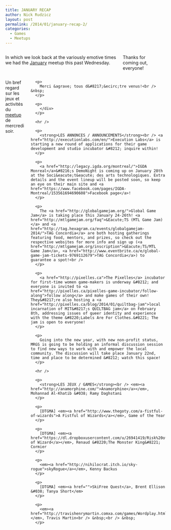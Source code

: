 ```yaml
---
title: JANUARY RECAP
author: Nick Rudzicz
layout: post
permalink: /2014/01/january-recap-2/
categories:
  - Games
  - Meetups
---
```

<div class="large-6 columns ">
  <p>
    In which we look back at the variously emotive times we had the <a href="{{ site.baseurl }}/2013/12/meetup-8-jan/">January</a> meetup this past Wednesday.
  </p>
  
  <p>
    Thanks for coming out, everyone!
  </p>
  
  <p>
    </div><div class="large-6 columns ">
      <p>
        Un bref regard sur les jeux et activit&eacute;s du <a href="{{ site.baseurl }}/2013/12/meetup-8-jan/">meetup</a> de mercredi soir.
      </p>
      
      <p>
        Merci &agrave; tous d&#8217;&ecirc;tre venus!<br /> &nbsp;
      </p>
      
      <p>
        </div>
      </p>
      
      <hr />
      
      <p>
        <strong>LES ANNONCES / ANNOUNCEMENTS</strong><br /> <a href="http://executionlabs.com/en/">Execution Labs</a> is starting a new round of applications for their game development and studio incubator &#8212; inquire within!
      </p>
      
      <p>
        <a href="http://legacy.igda.org/montreal/">IGDA Monreal</a>&#8216;s DemoNight is coming up on January 28th at the Soci&eacute;t&eacute; des arts technologiques. Extra details and the event lineup will be posted soon, so keep an eye on their main site and <a href="https://www.facebook.com/pages/IGDA-Montreal/153561694690608">Facebook page</a>!
      </p>
      
      <p>
        The <a href="http://globalgamejam.org/">Global Game Jam</a> is taking place this January 24-26th! <a href="http://mtlgamejam.org/faq">&Eacute;TS (MTL Game Jam)</a> and <a href="http://tag.hexagram.ca/events/globalgamejam-2014/">TAG Concordia</a> are both hosting gatherings featuring food, mentors, and prizes, so check out the respective websites for more info and sign up (<a href="http://mtlgamejam.org/inscription">&Eacute;TS/MTL Game Jam</a>, <a href="http://www.eventbrite.ca/e/global-game-jam-tickets-9769112679">TAG Concordia</a>) to guarantee a spot!<br />
      </p>
      
      <p>
        <a href="http://pixelles.ca">The Pixelles</a> incubator for first-time women game-makers is underway &#8212; and everyone is invited to <a href="http://pixelles.ca/pixelles-game-incubator/follow-along">follow along</a> and make games of their own! They&#8217;re also hosting a <a href="http://pixelles.ca/blog/2014/01/quiltbag-jam">local incarnation of MIT&#8217;s QUILTBAG jam</a> on February 8th, addressing issues of queer identity and experience with the theme &#8220;Labels Are For Clothes.&#8221; The jam is open to everyone!
      </p>
      
      <p>
        Going into the new year, with new non-profit status, MRGS is going to be holding an informal discussion session to find new ways to work with and empower the local community. The discussion will take place January 22nd, time and place to be determined &#8212; watch this space!
      </p>
      
      <hr />
      
      <p>
        <strong>LES JEUX / GAMES</strong><br /> <em><a href="http://anamorphine.com/">Anamorphine</a></em>, Mohannad Al-Khatib &#038; Ramy Daghstani
      </p>
      
      <p>
        [DTGMA] <em><a href="http://www.thegoty.com/a-fistful-of-wizards">A Fistful of Wizards</a></em>, Game of the Year
      </p>
      
      <p>
        [DTGMA] <em><a href="https://dl.dropboxusercontent.com/u/26941419/Risk%20of%20Wizard.rar">Risk of Wizard</a></em>, Renaud &#8220;The Monster King&#8221; Cormier
      </p>
      
      <p>
        <em><a href="http://nihilocrat.itch.io/sky-rogue">skyRogue</a></em>, Kenny Backus
      </p>
      
      <p>
        [DTGMA] <em><a href="">SkiFree Quest</a>, Brent Ellison &#038; Tanya Short</em>
      </p>
      
      <p>
        <em><a href="http://travishenrymartin.comxa.com/games/Wordplay.html">Wordplay</a></em>, Travis Martin<br /> &nbsp;<br /> &nbsp;
      </p>